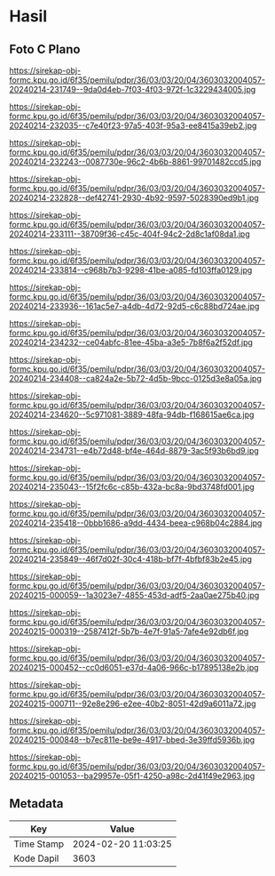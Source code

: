 # Hasil

## Foto C Plano

https://sirekap-obj-formc.kpu.go.id/6f35/pemilu/pdpr/36/03/03/20/04/3603032004057-20240214-231749--9da0d4eb-7f03-4f03-972f-1c3229434005.jpg

https://sirekap-obj-formc.kpu.go.id/6f35/pemilu/pdpr/36/03/03/20/04/3603032004057-20240214-232035--c7e40f23-97a5-403f-95a3-ee8415a39eb2.jpg

https://sirekap-obj-formc.kpu.go.id/6f35/pemilu/pdpr/36/03/03/20/04/3603032004057-20240214-232243--0087730e-96c2-4b6b-8861-99701482ccd5.jpg

https://sirekap-obj-formc.kpu.go.id/6f35/pemilu/pdpr/36/03/03/20/04/3603032004057-20240214-232828--def42741-2930-4b92-9597-5028390ed9b1.jpg

https://sirekap-obj-formc.kpu.go.id/6f35/pemilu/pdpr/36/03/03/20/04/3603032004057-20240214-233111--38709f36-c45c-404f-94c2-2d8c1af08da1.jpg

https://sirekap-obj-formc.kpu.go.id/6f35/pemilu/pdpr/36/03/03/20/04/3603032004057-20240214-233814--c968b7b3-9298-41be-a085-fd103ffa0129.jpg

https://sirekap-obj-formc.kpu.go.id/6f35/pemilu/pdpr/36/03/03/20/04/3603032004057-20240214-233936--161ac5e7-a4db-4d72-92d5-c6c88bd724ae.jpg

https://sirekap-obj-formc.kpu.go.id/6f35/pemilu/pdpr/36/03/03/20/04/3603032004057-20240214-234232--ce04abfc-81ee-45ba-a3e5-7b8f6a2f52df.jpg

https://sirekap-obj-formc.kpu.go.id/6f35/pemilu/pdpr/36/03/03/20/04/3603032004057-20240214-234408--ca824a2e-5b72-4d5b-9bcc-0125d3e8a05a.jpg

https://sirekap-obj-formc.kpu.go.id/6f35/pemilu/pdpr/36/03/03/20/04/3603032004057-20240214-234620--5c971081-3889-48fa-94db-f168615ae6ca.jpg

https://sirekap-obj-formc.kpu.go.id/6f35/pemilu/pdpr/36/03/03/20/04/3603032004057-20240214-234731--e4b72d48-bf4e-464d-8879-3ac5f93b6bd9.jpg

https://sirekap-obj-formc.kpu.go.id/6f35/pemilu/pdpr/36/03/03/20/04/3603032004057-20240214-235043--15f2fc6c-c85b-432a-bc8a-9bd3748fd001.jpg

https://sirekap-obj-formc.kpu.go.id/6f35/pemilu/pdpr/36/03/03/20/04/3603032004057-20240214-235418--0bbb1686-a9dd-4434-beea-c968b04c2884.jpg

https://sirekap-obj-formc.kpu.go.id/6f35/pemilu/pdpr/36/03/03/20/04/3603032004057-20240214-235849--46f7d02f-30c4-418b-bf7f-4bfbf83b2e45.jpg

https://sirekap-obj-formc.kpu.go.id/6f35/pemilu/pdpr/36/03/03/20/04/3603032004057-20240215-000059--1a3023e7-4855-453d-adf5-2aa0ae275b40.jpg

https://sirekap-obj-formc.kpu.go.id/6f35/pemilu/pdpr/36/03/03/20/04/3603032004057-20240215-000319--2587412f-5b7b-4e7f-91a5-7afe4e92db6f.jpg

https://sirekap-obj-formc.kpu.go.id/6f35/pemilu/pdpr/36/03/03/20/04/3603032004057-20240215-000452--cc0d6051-e37d-4a06-966c-b17895138e2b.jpg

https://sirekap-obj-formc.kpu.go.id/6f35/pemilu/pdpr/36/03/03/20/04/3603032004057-20240215-000711--92e8e296-e2ee-40b2-8051-42d9a6011a72.jpg

https://sirekap-obj-formc.kpu.go.id/6f35/pemilu/pdpr/36/03/03/20/04/3603032004057-20240215-000848--b7ec811e-be9e-4917-bbed-3e39ffd5936b.jpg

https://sirekap-obj-formc.kpu.go.id/6f35/pemilu/pdpr/36/03/03/20/04/3603032004057-20240215-001053--ba29957e-05f1-4250-a98c-2d41f49e2963.jpg


## Metadata

| Key        | Value               |
| ---------- | ------------------- |
| Time Stamp | 2024-02-20 11:03:25 |
| Kode Dapil | 3603                |



